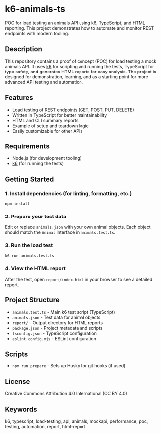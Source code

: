 # k6-animals-ts

POC for load testing an animals API using k6, TypeScript, and HTML reporting. This project demonstrates how to automate and monitor REST endpoints with modern tooling.

## Description

This repository contains a proof of concept (POC) for load testing a mock animals API. It uses [k6](https://k6.io/) for scripting and running the tests, TypeScript for type safety, and generates HTML reports for easy analysis. The project is designed for demonstration, learning, and as a starting point for more advanced API testing and automation.

## Features

- Load testing of REST endpoints (GET, POST, PUT, DELETE)
- Written in TypeScript for better maintainability
- HTML and CLI summary reports
- Example of setup and teardown logic
- Easily customizable for other APIs

## Requirements

- Node.js (for development tooling)
- [k6](https://k6.io/docs/getting-started/installation/) (for running the tests)

## Getting Started

### 1. Install dependencies (for linting, formatting, etc.)

```sh
npm install
```

### 2. Prepare your test data

Edit or replace `animals.json` with your own animal objects. Each object should match the `Animal` interface in `animals.test.ts`.

### 3. Run the load test

```sh
k6 run animals.test.ts
```

### 4. View the HTML report

After the test, open `report/index.html` in your browser to see a detailed report.

## Project Structure

- `animals.test.ts` - Main k6 test script (TypeScript)
- `animals.json` - Test data for animal objects
- `report/` - Output directory for HTML reports
- `package.json` - Project metadata and scripts
- `tsconfig.json` - TypeScript configuration
- `eslint.config.mjs` - ESLint configuration

## Scripts

- `npm run prepare` - Sets up Husky for git hooks (if used)

## License

Creative Commons Attribution 4.0 International (CC BY 4.0)

## Keywords

k6, typescript, load-testing, api, animals, mockapi, performance, poc, testing, automation, report, html-report
